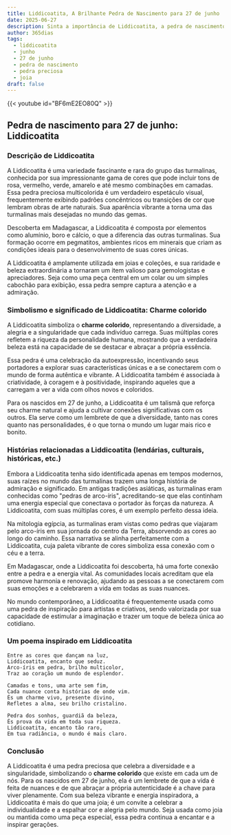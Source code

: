 ```yaml
---
title: Liddicoatita, A Brilhante Pedra de Nascimento para 27 de junho
date: 2025-06-27
description: Sinta a importância de Liddicoatita, a pedra de nascimento de 27 de junho que simboliza Charme colorido. Deixe que sua beleza e significado iluminem seu dia.
author: 365dias
tags:
  - liddicoatita
  - junho
  - 27 de junho
  - pedra de nascimento
  - pedra preciosa
  - joia
draft: false
---
```


{{< youtube id="BF6mE2EO80Q" >}}


## Pedra de nascimento para 27 de junho: Liddicoatita

### Descrição de Liddicoatita

A Liddicoatita é uma variedade fascinante e rara do grupo das turmalinas, conhecida por sua impressionante gama de cores que pode incluir tons de rosa, vermelho, verde, amarelo e até mesmo combinações em camadas. Essa pedra preciosa multicolorida é um verdadeiro espetáculo visual, frequentemente exibindo padrões concêntricos ou transições de cor que lembram obras de arte naturais. Sua aparência vibrante a torna uma das turmalinas mais desejadas no mundo das gemas.

Descoberta em Madagascar, a Liddicoatita é composta por elementos como alumínio, boro e cálcio, o que a diferencia das outras turmalinas. Sua formação ocorre em pegmatitos, ambientes ricos em minerais que criam as condições ideais para o desenvolvimento de suas cores únicas.

A Liddicoatita é amplamente utilizada em joias e coleções, e sua raridade e beleza extraordinária a tornaram um item valioso para gemologistas e apreciadores. Seja como uma peça central em um colar ou um simples cabochão para exibição, essa pedra sempre captura a atenção e a admiração.

### Simbolismo e significado de Liddicoatita: Charme colorido

A Liddicoatita simboliza o **charme colorido**, representando a diversidade, a alegria e a singularidade que cada indivíduo carrega. Suas múltiplas cores refletem a riqueza da personalidade humana, mostrando que a verdadeira beleza está na capacidade de se destacar e abraçar a própria essência.

Essa pedra é uma celebração da autoexpressão, incentivando seus portadores a explorar suas características únicas e a se conectarem com o mundo de forma autêntica e vibrante. A Liddicoatita também é associada à criatividade, à coragem e à positividade, inspirando aqueles que a carregam a ver a vida com olhos novos e coloridos.

Para os nascidos em 27 de junho, a Liddicoatita é um talismã que reforça seu charme natural e ajuda a cultivar conexões significativas com os outros. Ela serve como um lembrete de que a diversidade, tanto nas cores quanto nas personalidades, é o que torna o mundo um lugar mais rico e bonito.

### Histórias relacionadas a Liddicoatita (lendárias, culturais, históricas, etc.)

Embora a Liddicoatita tenha sido identificada apenas em tempos modernos, suas raízes no mundo das turmalinas trazem uma longa história de admiração e significado. Em antigas tradições asiáticas, as turmalinas eram conhecidas como "pedras de arco-íris", acreditando-se que elas continham uma energia especial que conectava o portador às forças da natureza. A Liddicoatita, com suas múltiplas cores, é um exemplo perfeito dessa ideia.

Na mitologia egípcia, as turmalinas eram vistas como pedras que viajaram pelo arco-íris em sua jornada do centro da Terra, absorvendo as cores ao longo do caminho. Essa narrativa se alinha perfeitamente com a Liddicoatita, cuja paleta vibrante de cores simboliza essa conexão com o céu e a terra.

Em Madagascar, onde a Liddicoatita foi descoberta, há uma forte conexão entre a pedra e a energia vital. As comunidades locais acreditam que ela promove harmonia e renovação, ajudando as pessoas a se conectarem com suas emoções e a celebrarem a vida em todas as suas nuances.

No mundo contemporâneo, a Liddicoatita é frequentemente usada como uma pedra de inspiração para artistas e criativos, sendo valorizada por sua capacidade de estimular a imaginação e trazer um toque de beleza única ao cotidiano.

### Um poema inspirado em Liddicoatita

```
Entre as cores que dançam na luz,  
Liddicoatita, encanto que seduz.  
Arco-íris em pedra, brilho multicolor,  
Traz ao coração um mundo de esplendor.  

Camadas e tons, uma arte sem fim,  
Cada nuance conta histórias de onde vim.  
És um charme vivo, presente divino,  
Refletes a alma, seu brilho cristalino.  

Pedra dos sonhos, guardiã da beleza,  
És prova da vida em toda sua riqueza.  
Liddicoatita, encanto tão raro,  
Em tua radiância, o mundo é mais claro.
```

### Conclusão

A Liddicoatita é uma pedra preciosa que celebra a diversidade e a singularidade, simbolizando o **charme colorido** que existe em cada um de nós. Para os nascidos em 27 de junho, ela é um lembrete de que a vida é feita de nuances e de que abraçar a própria autenticidade é a chave para viver plenamente. Com sua beleza vibrante e energia inspiradora, a Liddicoatita é mais do que uma joia; é um convite a celebrar a individualidade e a espalhar cor e alegria pelo mundo. Seja usada como joia ou mantida como uma peça especial, essa pedra continua a encantar e a inspirar gerações.